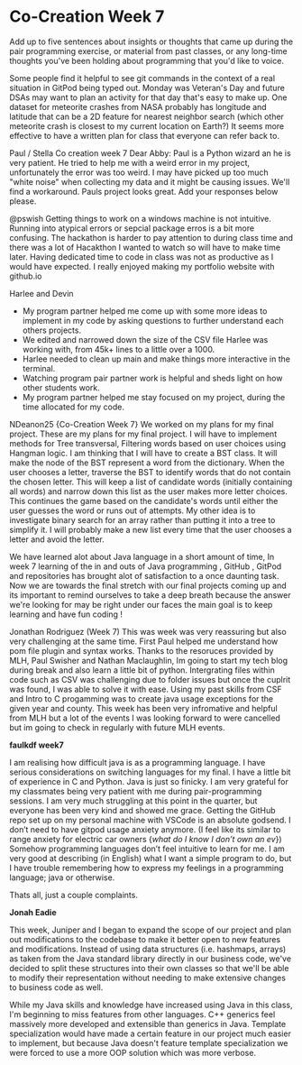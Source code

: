 # Co-Creation Week 7

Add up to five sentences about insights or thoughts
that came up during the pair programming exercise, or material from past classes,
or any long-time thoughts you've been holding about programming that you'd like to voice.

Some people find it helpful to see git commands in the context of a real situation in GitPod being typed out.
Monday was Veteran's Day and future DSAs may want to plan an activity for that day that's easy to make up.
One dataset for meteorite crashes from NASA probably has longitude and latitude that can be a 2D feature for nearest neighbor search (which other meteorite crash is closest to my current location on Earth?)
It seems more effective to have a written plan for class that everyone can refer back to.

Paul / Stella Co creation week 7 
Dear Abby:
Paul is a Python wizard an he is very patient. He tried to help me with a weird error in my project, unfortunately the error was too weird. I may have picked up too much "white noise" when collecting my data and it might be causing issues. We'll find a workaround. Pauls project looks great.
Add your responses below please.

@pswish
Getting things to work on a windows machine is not intuitive. 
Running into atypical errors or sepcial package erros is a bit more confusing.
The hackathon is harder to pay attention to during class time and there was a lot of Hacakthon I wanted to watch so will have to make time later.
Having dedicated time to code in class was not as productive as I would have expected.
I really enjoyed making my portfolio website with github.io

Harlee and Devin
- My program partner helped me come up with some more ideas to implement in my code by asking questions to further understand each others projects. 
- We edited and narrowed down the size of the CSV file Harlee was working with, from 45k+ lines to a little over a 1000. 
- Harlee needed to clean up main and make things more interactive in the terminal. 
- Watching program pair partner work is helpful and sheds light on how other students work. 
- My program partner helped me stay focused on my project, during the time allocated for my code.

NDeanon25 {Co-Creation Week 7} 
We worked on my plans for my final project. These are my plans for my final project. I will have to implement methods for Tree transversal, Filtering words based on user choices using Hangman logic. I am thinking that I will have to create a BST class. It will make the node of the BST represent a word from the dictionary. When the user chooses a letter, traverse the BST to identify words that do not contain the chosen letter. This will keep a list of candidate words (initially containing all words) and narrow down this list as the user makes more letter choices. This continues the game based on the candidate's words until either the user guesses the word or runs out of attempts. My other idea is to investigate binary search for an array rather than putting it into a tree to simplify it. I will probably make a new list every time that the user chooses a letter and avoid the letter. 

We have learned alot about Java language in a short amount of time, In week 7 learning of the in and outs of Java programming , GitHub , GitPod and repositories has brought alot of satisfaction to a once daunting task. Now we are towards the final stretch with our final projects coming up and its important to remind ourselves to take a deep breath because the answer we're looking for may be right under our faces the main goal is to keep learning and have fun coding ! 


Jonathan Rodriguez (Week 7)
This was week was very reassuring but also very challenging at the same time. First Paul helped me understand how pom file plugin and syntax works. Thanks to the resoruces provided by MLH, Paul Swisher and Nathan Maclaughlin, Im going to start my tech blog during break and also learn a little bit of python. Intergrating files within code such as CSV was challenging due to folder issues but once the cuplrit was found, I was able to solve it with ease. Using my past skills from CSF and Intro to C progamming was to create java usage exceptions for the given year and county. This week has been very infromative and helpful from MLH but a lot of the events I was looking forward to were cancelled but im going to check in regularly with future MLH events.


**faulkdf week7**

I am realising how difficult java is as a programming language. I have serious considerations on switching languages for my final. I have a little bit of experience in C and Python. Java is just so finicky. 
I am very grateful for my classmates being very patient with me during pair-programming sessions. I am very much struggling at this point in the quarter, but everyone has been very kind and showed me grace. 
Getting the GitHub repo set up on my personal machine with VSCode is an absolute godsend. I don’t need to have gitpod usage anxiety anymore. (I feel like its similar to range anxiety for electric car owners {*what do I know I don’t own an ev*})
Somehow programming languages don’t feel intuitive to learn for me. I am very good at describing (in English) what I want a simple program to do, but I have trouble remembering how to express my feelings in a programming language; java or otherwise. 

Thats all, just a couple complaints. 


**Jonah Eadie**

This week, Juniper and I began to expand the scope of our project and plan out modifications to the codebase to make it better open to new features and modifications. Instead of using data structures (i.e. hashmaps, arrays) as taken from the Java standard library directly in our business code, we've decided to split these structures into their own classes so that we'll be able to modify their representation without needing to make extensive changes to business code as well.

While my Java skills and knowledge have increased using Java in this class, I'm beginning to miss features from other languages. C++ generics feel massively more developed and extensible than generics in Java. Template specialization would have made a certain feature in our project much easier to implement, but because Java doesn't feature template specialization we were forced to use a more OOP solution which was more verbose.
